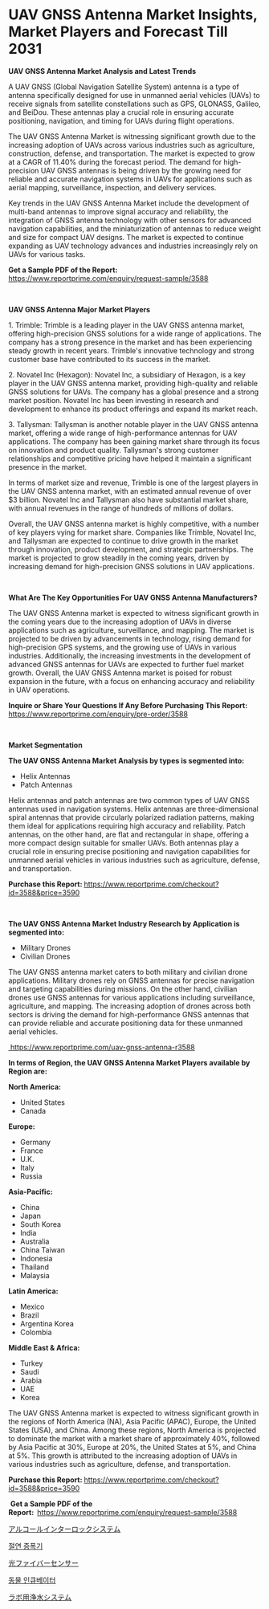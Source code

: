 <p><h1>UAV GNSS Antenna Market Insights, Market Players and Forecast Till 2031</h1></p><p><strong>UAV GNSS Antenna Market Analysis and Latest Trends</strong></p>
<p><p>A UAV GNSS (Global Navigation Satellite System) antenna is a type of antenna specifically designed for use in unmanned aerial vehicles (UAVs) to receive signals from satellite constellations such as GPS, GLONASS, Galileo, and BeiDou. These antennas play a crucial role in ensuring accurate positioning, navigation, and timing for UAVs during flight operations.</p><p>The UAV GNSS Antenna Market is witnessing significant growth due to the increasing adoption of UAVs across various industries such as agriculture, construction, defense, and transportation. The market is expected to grow at a CAGR of 11.40% during the forecast period. The demand for high-precision UAV GNSS antennas is being driven by the growing need for reliable and accurate navigation systems in UAVs for applications such as aerial mapping, surveillance, inspection, and delivery services.</p><p>Key trends in the UAV GNSS Antenna Market include the development of multi-band antennas to improve signal accuracy and reliability, the integration of GNSS antenna technology with other sensors for advanced navigation capabilities, and the miniaturization of antennas to reduce weight and size for compact UAV designs. The market is expected to continue expanding as UAV technology advances and industries increasingly rely on UAVs for various tasks.</p></p>
<p><strong>Get a Sample PDF of the Report:&nbsp;</strong> <a href="https://www.reportprime.com/enquiry/request-sample/3588">https://www.reportprime.com/enquiry/request-sample/3588</a></p>
<p>&nbsp;</p>
<p><strong>UAV GNSS Antenna Major Market Players</strong></p>
<p><p>1. Trimble: Trimble is a leading player in the UAV GNSS antenna market, offering high-precision GNSS solutions for a wide range of applications. The company has a strong presence in the market and has been experiencing steady growth in recent years. Trimble's innovative technology and strong customer base have contributed to its success in the market.</p><p>2. Novatel Inc (Hexagon): Novatel Inc, a subsidiary of Hexagon, is a key player in the UAV GNSS antenna market, providing high-quality and reliable GNSS solutions for UAVs. The company has a global presence and a strong market position. Novatel Inc has been investing in research and development to enhance its product offerings and expand its market reach.</p><p>3. Tallysman: Tallysman is another notable player in the UAV GNSS antenna market, offering a wide range of high-performance antennas for UAV applications. The company has been gaining market share through its focus on innovation and product quality. Tallysman's strong customer relationships and competitive pricing have helped it maintain a significant presence in the market.</p><p>In terms of market size and revenue, Trimble is one of the largest players in the UAV GNSS antenna market, with an estimated annual revenue of over $3 billion. Novatel Inc and Tallysman also have substantial market share, with annual revenues in the range of hundreds of millions of dollars.</p><p>Overall, the UAV GNSS antenna market is highly competitive, with a number of key players vying for market share. Companies like Trimble, Novatel Inc, and Tallysman are expected to continue to drive growth in the market through innovation, product development, and strategic partnerships. The market is projected to grow steadily in the coming years, driven by increasing demand for high-precision GNSS solutions in UAV applications.</p></p>
<p>&nbsp;</p>
<p><strong>What Are The Key Opportunities For UAV GNSS Antenna Manufacturers?</strong></p>
<p><p>The UAV GNSS Antenna market is expected to witness significant growth in the coming years due to the increasing adoption of UAVs in diverse applications such as agriculture, surveillance, and mapping. The market is projected to be driven by advancements in technology, rising demand for high-precision GPS systems, and the growing use of UAVs in various industries. Additionally, the increasing investments in the development of advanced GNSS antennas for UAVs are expected to further fuel market growth. Overall, the UAV GNSS Antenna market is poised for robust expansion in the future, with a focus on enhancing accuracy and reliability in UAV operations.</p></p>
<p><strong>Inquire or Share Your Questions If Any Before Purchasing This Report:</strong> <a href="https://www.reportprime.com/enquiry/pre-order/3588">https://www.reportprime.com/enquiry/pre-order/3588</a></p>
<p>&nbsp;</p>
<p><strong>Market Segmentation</strong></p>
<p><strong>The UAV GNSS Antenna Market Analysis by types is segmented into:</strong></p>
<p><ul><li>Helix Antennas</li><li>Patch Antennas</li></ul></p>
<p><p>Helix antennas and patch antennas are two common types of UAV GNSS antennas used in navigation systems. Helix antennas are three-dimensional spiral antennas that provide circularly polarized radiation patterns, making them ideal for applications requiring high accuracy and reliability. Patch antennas, on the other hand, are flat and rectangular in shape, offering a more compact design suitable for smaller UAVs. Both antennas play a crucial role in ensuring precise positioning and navigation capabilities for unmanned aerial vehicles in various industries such as agriculture, defense, and transportation.</p></p>
<p><strong>Purchase this Report:&nbsp;</strong><a href="https://www.reportprime.com/checkout?id=3588&price=3590">https://www.reportprime.com/checkout?id=3588&price=3590</a></p>
<p>&nbsp;</p>
<p><strong>The UAV GNSS Antenna Market Industry Research by Application is segmented into:</strong></p>
<p><ul><li>Military Drones</li><li>Civilian Drones</li></ul></p>
<p><p>The UAV GNSS antenna market caters to both military and civilian drone applications. Military drones rely on GNSS antennas for precise navigation and targeting capabilities during missions. On the other hand, civilian drones use GNSS antennas for various applications including surveillance, agriculture, and mapping. The increasing adoption of drones across both sectors is driving the demand for high-performance GNSS antennas that can provide reliable and accurate positioning data for these unmanned aerial vehicles.</p></p>
<p><a href="https://www.reportprime.com/uav-gnss-antenna-r3588">&nbsp;https://www.reportprime.com/uav-gnss-antenna-r3588</a></p>
<p><strong>In terms of Region, the UAV GNSS Antenna Market Players available by Region are:</strong></p>
<p>
    <p> <strong> North America: </strong>
        <ul>
            <li>United States</li>
            <li>Canada</li>
        </ul>
        </p> 
    <p> <strong> Europe: </strong>
        <ul>
            <li>Germany</li>
            <li>France</li>
            <li>U.K.</li>
            <li>Italy</li>
            <li>Russia</li>
        </ul>
        </p> 
    <p> <strong> Asia-Pacific: </strong>
        <ul>
            <li>China</li>
            <li>Japan</li>
            <li>South Korea</li>
            <li>India</li>
            <li>Australia</li>
            <li>China Taiwan</li>
            <li>Indonesia</li>
            <li>Thailand</li>
            <li>Malaysia</li>
        </ul>
        </p> 
    <p> <strong> Latin America: </strong>
        <ul>
            <li>Mexico</li>
            <li>Brazil</li>
            <li>Argentina Korea</li>
            <li>Colombia</li>
        </ul>
        </p> 
    <p> <strong> Middle East & Africa: </strong>
        <ul>
            <li>Turkey</li>
            <li>Saudi</li>
            <li>Arabia</li>
            <li>UAE</li>
            <li>Korea</li>
        </ul>
    </p>
    </p>
<p><p>The UAV GNSS Antenna market is expected to witness significant growth in the regions of North America (NA), Asia Pacific (APAC), Europe, the United States (USA), and China. Among these regions, North America is projected to dominate the market with a market share of approximately 40%, followed by Asia Pacific at 30%, Europe at 20%, the United States at 5%, and China at 5%. This growth is attributed to the increasing adoption of UAVs in various industries such as agriculture, defense, and transportation.</p></p>
<p><strong>Purchase this Report: </strong><a href="https://www.reportprime.com/checkout?id=3588&price=3590">https://www.reportprime.com/checkout?id=3588&price=3590</a></p>
<p>&nbsp;<strong>Get a Sample PDF of the Report:&nbsp;&nbsp;</strong><a href="https://www.reportprime.com/enquiry/request-sample/3588">https://www.reportprime.com/enquiry/request-sample/3588</a></p>
<p><strong></strong></p>
<p><p><a href="https://medium.com/@attyourniture/%E3%82%A2%E3%83%AB%E3%82%B3%E3%83%BC%E3%83%AB%E3%82%A4%E3%83%B3%E3%82%BF%E3%83%BC%E3%83%AD%E3%83%83%E3%82%AF%E3%82%B7%E3%82%B9%E3%83%86%E3%83%A0%E5%B8%82%E5%A0%B4%E3%81%AE%E8%A6%8B%E8%A7%A3-%E5%B8%82%E5%A0%B4%E3%81%AE%E3%83%88%E3%83%AC%E3%83%B3%E3%83%89-%E6%88%90%E9%95%B7-2024%E5%B9%B4%E3%81%8B%E3%82%892031%E5%B9%B4%E3%81%BE%E3%81%A7%E3%81%AE%E4%BA%88%E6%B8%AC-928b2a8e28e9">アルコールインターロックシステム</a></p><p><a href="https://github.com/laholand/Market-Research-Report-List-4/blob/main/929842877747.md">절연 증폭기</a></p><p><a href="https://github.com/DanykaKilback/Market-Research-Report-List-1/blob/main/119164177763.md">光ファイバーセンサー</a></p><p><a href="https://medium.com/@sherlock567567/%EB%8F%99%EB%AC%BC-%EB%B6%80%ED%99%94%EA%B8%B0-%EC%8B%9C%EC%9E%A5-%EB%B6%84%EC%84%9D-cagr-%EC%8B%9C%EC%9E%A5-%EC%84%B8%EB%B6%84%ED%99%94-%EB%B0%8F-%EC%A0%84-%EC%84%B8%EA%B3%84-%EC%82%B0%EC%97%85-%EA%B0%9C%EC%9A%94-921c6f3ac38a">동물 인큐베이터</a></p><p><a href="https://medium.com/@adaming121/%E7%A0%94%E7%A9%B6%E5%AE%A4%E7%94%A8%E6%B5%84%E6%B0%B4%E3%82%B7%E3%82%B9%E3%83%86%E3%83%A0%E5%B8%82%E5%A0%B4%E8%A6%8F%E6%A8%A1%E3%81%AF-%E3%82%B0%E3%83%AD%E3%83%BC%E3%83%90%E3%83%AB%E7%94%A3%E6%A5%AD%E3%81%AB%E3%81%8A%E3%81%91%E3%82%8B%E6%9C%80%E9%81%A9%E3%81%AA%E3%83%9E%E3%83%BC%E3%82%B1%E3%83%86%E3%82%A3%E3%83%B3%E3%82%B0%E3%83%81%E3%83%A3%E3%83%8D%E3%83%AB%E3%82%92%E6%98%8E%E3%82%89%E3%81%8B%E3%81%AB%E3%81%99%E3%82%8B-6550c9ba8f43">ラボ用浄水システム</a></p></p>